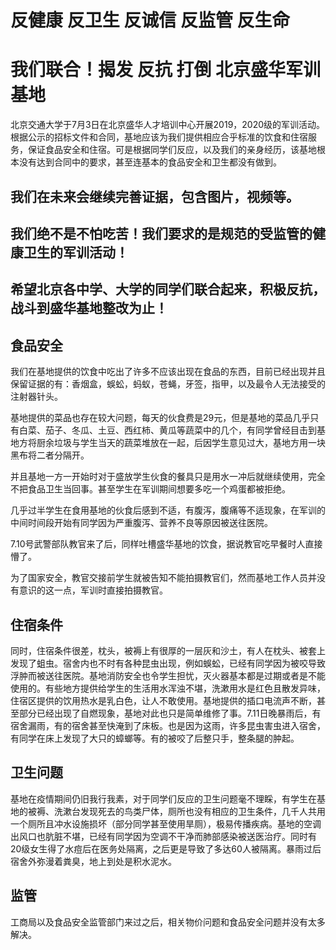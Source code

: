 # 反健康 反卫生 反诚信 反监管 反生命

# 我们联合！揭发 反抗 打倒 北京盛华军训基地

北京交通大学于7月3日在北京盛华人才培训中心开展2019，2020级的军训活动。根据公示的招标文件和合同，基地应该为我们提供相应合乎标准的饮食和住宿服务，保证食品安全和住宿。可是根据同学们反应，以及我们的亲身经历，该基地根本没有达到合同中的要求，甚至连基本的食品安全和卫生都没有做到。

## 我们在未来会继续完善证据，包含图片，视频等。

## 我们绝不是不怕吃苦！我们要求的是规范的受监管的健康卫生的军训活动！

## 希望北京各中学、大学的同学们联合起来，积极反抗，战斗到盛华基地整改为止！

## 食品安全

我们在基地提供的饮食中吃出了许多不应该出现在食品的东西，目前已经出现并且保留证据的有：香烟盒，蜈蚣，蚂蚁，苍蝇，牙签，指甲，以及最令人无法接受的注射器针头。

基地提供的菜品也存在较大问题，每天的伙食费是29元，但是基地的菜品几乎只有白菜、茄子、冬瓜、土豆、西红柿、黄瓜等蔬菜中的几个，有同学曾经目击到基地方将厨余垃圾与学生当天的蔬菜堆放在一起，后因学生意见过大，基地方用一块黑布将二者分隔开。

并且基地一方一开始时对于盛放学生伙食的餐具只是用水一冲后就继续使用，完全不把食品卫生当回事。甚至学生在军训期间想要多吃一个鸡蛋都被拒绝。

几乎过半学生在食用基地的伙食后感到不适，有腹泻，腹痛等不适现象，在军训的中间时间段开始有同学因为严重腹泻、营养不良等原因被送往医院。

7.10号武警部队教官来了后，同样吐槽盛华基地的饮食，据说教官吃早餐时人直接懵了。

为了国家安全，教官交接前学生就被告知不能拍摄教官们，然而基地工作人员并没有意识的这一点，军训时直接拍摄教官。

## 住宿条件

同时，住宿条件很差，枕头，被褥上有很厚的一层灰和沙土，有人在枕头、被套上发现了蛆虫。宿舍内也不时有各种昆虫出现，例如蜈蚣，已经有同学因为被咬导致浮肿而被送往医院。基地消防安全也令学生担忧，灭火器基本都是过期或者是不能使用的。有些地方提供给学生的生活用水浑浊不堪，洗漱用水是红色且散发异味，住宿区提供的饮用热水是乳白色，让人不敢使用。基地提供的插口电流声不断，甚至部分已经出现了自燃现象，基地对此也只是简单维修了事。7.11日晚暴雨后，有宿舍漏雨，有的宿舍甚至快淹到了床板。也是因为这雨，许多昆虫害虫进入宿舍，有同学在床上发现了大只的蟑螂等。有的被咬了后整只手，整条腿的肿起。

## 卫生问题

基地在疫情期间仍旧我行我素，对于同学们反应的卫生问题毫不理睬，有学生在基地的被褥、洗漱台发现死去的鸟类尸体，厕所也没有相应的卫生条件，几千人共用一个厕所且冲水设施损坏（部分同学甚至使用旱厕），极易传播疾病。基地的空调出风口也肮脏不堪，已经有同学因为空调不干净而肺部感染被送医治疗。同时有20级女生得了水痘后在医务处隔离，之后更是导致了多达60人被隔离。暴雨过后宿舍外弥漫着粪臭，地上到处是积水泥水。

## 监管

工商局以及食品安全监管部门来过之后，相关物价问题和食品安全问题并没有太多解决。

